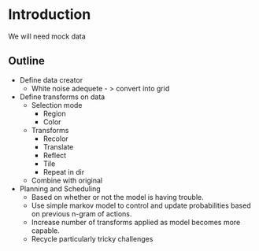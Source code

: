 # Introduction

We will need mock data

## Outline

* Define data creator
  * White noise adequete - > convert into grid
* Define transforms on data
  * Selection mode
    * Region
    * Color
  * Transforms
    * Recolor
    * Translate
    * Reflect
    * Tile
    * Repeat in dir
  * Combine with original
* Planning and Scheduling
  * Based on whether or not the model is having trouble.
  * Use simple markov model to control and update probabilities based on previous n-gram of actions.
  * Increase number of transforms applied as model becomes more capable.
  * Recycle particularly tricky challenges


